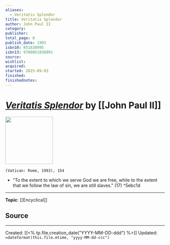 ```yaml
---
aliases:
  - Veritatis Splendor
title: Veritatis Splendor
author: John Paul II
category:
publisher:
total_page: 0
publish_date: 1993
isbn10: 851838995
isbn13: 9780851838991
source:
wishlist:
acquired:
started: 2025-09-03
finished:
finishednotes:
---
```

# *[Veritatis Splendor]()* by [[John Paul II]]

<img src="http://books.google.com/books/content?id=33EhPwAACAAJ&printsec=frontcover&img=1&zoom=1&source=gbs_api" width=150>

`(Vatican: Rome, 1993), 154`

- "To the extent to which we serve God we are free, while to the extent that we follow the law of sin, we are still slaves." (17) ^5ebc1d

--- 
**Topic**: [[Encyclical]]

**Source**
- 

---
Created: [[<% tp.file.creation_date("YYYY-MM-DD-ddd") %>]]
Updated: `=dateformat(this.file.mtime, "yyyy-MM-dd-ccc")`